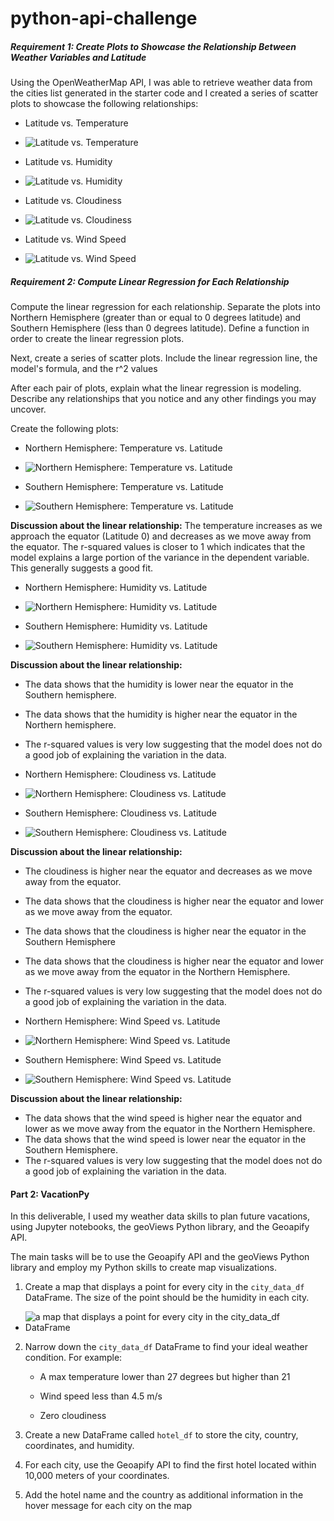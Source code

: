# python-api-challenge

##### Requirement 1: Create Plots to Showcase the Relationship Between Weather Variables and Latitude

Using the OpenWeatherMap API, I was able to retrieve weather data from the cities list generated in the starter code and I created a series of scatter plots to showcase the following relationships:

* Latitude vs. Temperature
* ![Latitude vs. Temperature](Fig1.png)

* Latitude vs. Humidity
* ![Latitude vs. Humidity](Fig2.png)

* Latitude vs. Cloudiness
* ![Latitude vs. Cloudiness](Fig3.png)

* Latitude vs. Wind Speed
* ![Latitude vs. Wind Speed](Fig4.png)

##### Requirement 2: Compute Linear Regression for Each Relationship

Compute the linear regression for each relationship. Separate the plots into Northern Hemisphere (greater than or equal to 0 degrees latitude) and Southern Hemisphere (less than 0 degrees latitude). Define a function in order to create the linear regression plots.

Next, create a series of scatter plots. Include the linear regression line, the model's formula, and the r^2 values

After each pair of plots, explain what the linear regression is modeling. Describe any relationships that you notice and any other findings you may uncover.


Create the following plots:

* Northern Hemisphere: Temperature vs. Latitude
* ![Northern Hemisphere: Temperature vs. Latitude](Fig5.png)

* Southern Hemisphere: Temperature vs. Latitude
* ![Southern Hemisphere: Temperature vs. Latitude](Fig6.png)

**Discussion about the linear relationship:** The temperature increases as we approach the equator (Latitude 0) and decreases as we move away from the equator.
The r-squared values is closer to 1 which indicates that the model explains a large portion of the variance in the dependent variable. This generally suggests a good fit.

* Northern Hemisphere: Humidity vs. Latitude
* ![Northern Hemisphere: Humidity vs. Latitude](Fig7.png)

* Southern Hemisphere: Humidity vs. Latitude
* ![Southern Hemisphere: Humidity vs. Latitude](Fig8.png)

**Discussion about the linear relationship:** 
* The data shows that the humidity is lower near the equator in the Southern hemisphere.
* The data shows that the humidity is higher near the equator in the Northern hemisphere.
* The r-squared values is very low suggesting that the model does not do a good job of explaining the variation in the data.

* Northern Hemisphere: Cloudiness vs. Latitude
* ![Northern Hemisphere: Cloudiness vs. Latitude](Fig9.png)

* Southern Hemisphere: Cloudiness vs. Latitude
* ![Southern Hemisphere: Cloudiness vs. Latitude](Fig10.png)

**Discussion about the linear relationship:** 
* The cloudiness is higher near the equator and decreases as we move away from the equator.
* The data shows that the cloudiness is higher near the equator and lower as we move away from the equator.
* The data shows that the cloudiness is higher near the equator in the Southern Hemisphere
* The data shows that the cloudiness is higher near the equator and lower as we move away from the equator in the Northern Hemisphere.
* The r-squared values is very low suggesting that the model does not do a good job of explaining the variation in the data.

* Northern Hemisphere: Wind Speed vs. Latitude
* ![Northern Hemisphere: Wind Speed vs. Latitude](Fig11.png)

* Southern Hemisphere: Wind Speed vs. Latitude
* ![Southern Hemisphere: Wind Speed vs. Latitude](Fig12.png)

**Discussion about the linear relationship:** 
* The data shows that the wind speed is higher near the equator and lower as we move away from the equator in the Northern Hemisphere.
* The data shows that the wind speed is lower near the equator in the Southern Hemisphere.
* The r-squared values is very low suggesting that the model does not do a good job of explaining the variation in the data.



#### Part 2: VacationPy

In this deliverable, I used my weather data skills to plan future vacations, using Jupyter notebooks, the geoViews Python library, and the Geoapify API.

The main tasks will be to use the Geoapify API and the geoViews Python library and employ my Python skills to create map visualizations.


1. Create a map that displays a point for every city in the `city_data_df` DataFrame. The size of the point should be the humidity in each city.
* ![a map that displays a point for every city in the `city_data_df` DataFrame](base_map.png)
2. Narrow down the `city_data_df` DataFrame to find your ideal weather condition. For example:

    * A max temperature lower than 27 degrees but higher than 21

    * Wind speed less than 4.5 m/s

    * Zero cloudiness

3. Create a new DataFrame called `hotel_df` to store the city, country, coordinates, and humidity.

4. For each city, use the Geoapify API to find the first hotel located within 10,000 meters of your coordinates.

5. Add the hotel name and the country as additional information in the hover message for each city on the map
   